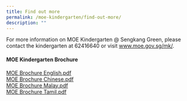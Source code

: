 ```yaml
---
title: Find out more
permalink: /moe-kindergarten/find-out-more/
description: ""
---
```

<p>For more information on MOE Kindergarten @ Sengkang Green, please contact the kindergarten at 62416640 or visit&nbsp;<a href="http://www.moe.gov.sg/mk/" target="_blank" rel="noopener">www.moe.gov.sg/mk/</a>.</p>
<h4><strong>MOE Kindergarten Brochure</strong></h4>
<p><a href="/files/MOE%20Brochure%20English.pdf">MOE Brochure English.pdf</a><br /><a href="/files/MOE%20Brochure%20Chinese.pdf">MOE Brochure Chinese.pdf</a><br /><a href="/files/MOE%20Brochure%20Malay.pdf">MOE Brochure Malay.pdf</a><br /><a href="/files/MOE%20Brochure%20Tamil.pdf">MOE Brochure Tamil.pdf</a></p>